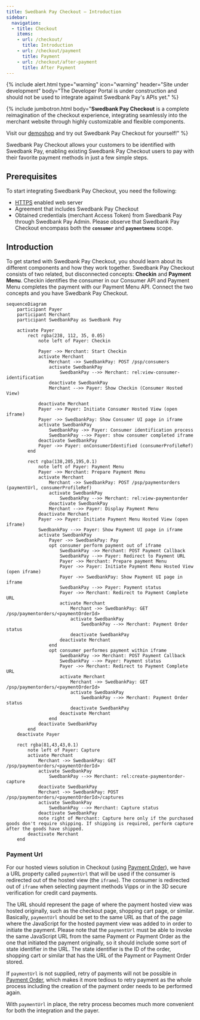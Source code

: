 ```yaml
---
title: Swedbank Pay Checkout – Introduction
sidebar:
  navigation:
  - title: Checkout
    items:
    - url: /checkout/
      title: Introduction
    - url: /checkout/payment
      title: Payment
    - url: /checkout/after-payment
      title: After Payment
---
```


{% include alert.html type="warning"
                      icon="warning"
                      header="Site under development"
                      body="The Developer Portal is under construction and should not be used to integrate against Swedbank Pay's APIs yet." %}

{% include jumbotron.html body="**Swedbank Pay Checkout** is a complete reimagination
of the checkout experience, integrating seamlessly into the merchant website
through highly customizable and flexible components.

Visit our [demoshop](https://ecom.externalintegration.payex.com/pspdemoshop)
and try out Swedbank Pay Checkout for yourself!" %}

Swedbank Pay Checkout allows your customers to be identified with Swedbank Pay,
enabling existing Swedbank Pay Checkout users to pay with their favorite payment
methods in just a few simple steps.

## Prerequisites

To start integrating Swedbank Pay Checkout, you need the following:

* [HTTPS][https] enabled web server
* Agreement that includes Swedbank Pay Checkout
* Obtained credentials (merchant Access Token) from Swedbank Pay through
  Swedbank Pay Admin. Please observe that Swedbank Pay Checkout encompass
  both the **`consumer`** and **`paymentmenu`** scope.

## Introduction

To get started with Swedbank Pay Checkout, you should learn about its different
components and how they work together. Swedbank Pay Checkout consists of two related,
but disconnected concepts: **Checkin** and **Payment Menu**. Checkin identifies
the consumer in our Consumer API and Payment Menu completes the payment with
our Payment Menu API. Connect the two concepts and you have Swedbank Pay Checkout.

```mermaid
sequenceDiagram
    participant Payer
    participant Merchant
    participant SwedbankPay as Swedbank Pay

    activate Payer
        rect rgba(238, 112, 35, 0.05)
            note left of Payer: Checkin

            Payer ->> Merchant: Start Checkin
            activate Merchant
                Merchant ->> SwedbankPay: POST /psp/consumers
                activate SwedbankPay
                    SwedbankPay -->> Merchant: rel:view-consumer-identification
                deactivate SwedbankPay
                Merchant -->> Payer: Show Checkin (Consumer Hosted View)

            deactivate Merchant
            Payer ->> Payer: Initiate Consumer Hosted View (open iframe)
            Payer ->> SwedbankPay: Show Consumer UI page in iframe
            activate SwedbankPay
                SwedbankPay ->> Payer: Consumer identification process
                SwedbankPay -->> Payer: show consumer completed iframe
            deactivate SwedbankPay
            Payer ->> Payer: onConsumerIdentified (consumerProfileRef)
        end

        rect rgba(138,205,195,0.1)
            note left of Payer: Payment Menu
            Payer ->> Merchant: Prepare Payment Menu
            activate Merchant
                Merchant ->> SwedbankPay: POST /psp/paymentorders (paymentUrl, consumerProfileRef)
                activate SwedbankPay
                    SwedbankPay -->> Merchant: rel:view-paymentorder
                deactivate SwedbankPay
                Merchant -->> Payer: Display Payment Menu
            deactivate Merchant
            Payer ->> Payer: Initiate Payment Menu Hosted View (open iframe)
            SwedbankPay -->> Payer: Show Payment UI page in iframe
            activate SwedbankPay
                Payer ->> SwedbankPay: Pay
                opt consumer perform payment out of iframe
                    SwedbankPay ->> Merchant: POST Payment Callback
                    SwedbankPay -->> Payer: Redirect to Payment URL
                    Payer ->> Merchant: Prepare payment Menu
                    Payer ->> Payer: Initiate Payment Menu Hosted View (open iframe)
                    Payer ->> SwedbankPay: Show Payment UI page in iframe
                    SwedbankPay -->> Payer: Payment status
                    Payer ->> Merchant: Redirect to Payment Complete URL
                    activate Merchant
                        Merchant ->> SwedbankPay: GET /psp/paymentorders/<paymentOrderId>
                        activate SwedbankPay
                            SwedbankPay -->> Merchant: Payment Order status
                        deactivate SwedbankPay
                    deactivate Merchant
                end
                opt consumer performes payment within iframe
                    SwedbankPay ->> Merchant: POST Payment Callback
                    SwedbankPay -->> Payer: Payment status
                    Payer ->> Merchant: Redirect to Payment Complete URL
                    activate Merchant
                        Merchant ->> SwedbankPay: GET /psp/paymentorders/<paymentOrderId>
                        activate SwedbankPay
                            SwedbankPay -->> Merchant: Payment Order status
                        deactivate SwedbankPay
                    deactivate Merchant
                end
            deactivate SwedbankPay
        end
    deactivate Payer

    rect rgba(81,43,43,0.1)
        note left of Payer: Capture
        activate Merchant
            Merchant ->> SwedbankPay: GET /psp/paymentorders/<paymentOrderId>
            activate SwedbankPay
                SwedbankPay -->> Merchant: rel:create-paymentorder-capture
            deactivate SwedbankPay
            Merchant ->> SwedbankPay: POST /psp/paymentorders/<paymentOrderId>/captures
            activate SwedbankPay
                SwedbankPay -->> Merchant: Capture status
            deactivate SwedbankPay
            note right of Merchant: Capture here only if the purchased goods don't require shipping. If shipping is required, perform capture after the goods have shipped.
        deactivate Merchant
    end
```

### Payment Url

For our hosted views solution in Checkout (using
[Payment Order][payment-order]), we have a URL property called `paymentUrl`
that will be used if the consumer is redirected out of the hosted view
(the `iframe`). The consumer is redirected out of `iframe` when selecting
payment methods Vipps or in the 3D secure verification for credit card
payments.

The URL should represent the page of where the payment hosted view was hosted
originally, such as the checkout page, shopping cart page, or similar.
Basically, `paymentUrl` should be set to the same URL as that of the page
where the JavaScript for the hosted payment view was added to in order to
initiate the payment. Please note that the `paymentUrl` must be able to invoke
the same JavaScript URL from the same Payment or Payment Order as the one that
initiated the payment originally, so it should include some sort of state
identifier in the URL. The state identifier is the ID of the order, shopping
cart or similar that has the URL of the Payment or Payment Order stored.

If `paymentUrl` is not supplied, retry of payments will not be possible in
[Payment Order][payment-order], which makes it more tedious to retry payment
as the whole process including the creation of the payment order needs to
be performed again.

With `paymentUrl` in place, the retry process becomes much more convenient for
both the integration and the payer.

  [https]: /#connection-and-protocol
  [payment-order]: #
  [initiate-consumer-session]: #
  [view-consumer-identification]: #
  [msisdn]: https://en.wikipedia.org/wiki/MSISDN
  [payee-reference]: #
  [consumer-events]: #
  [payment-menu-styling]: #
  [payment-order-operations]: #
  [transactions]: #
  [guest-payments]: #
  [callback]: #
